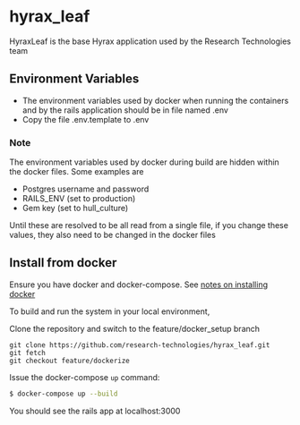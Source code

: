 # hyrax_leaf
HyraxLeaf is the base Hyrax application used by the Research Technologies team

## Environment Variables
 * The environment variables used by docker when running the containers and by the rails application should be in file named .env
 * Copy the file .env.template to .env

### Note
The environment variables used by docker during build are hidden within the docker files. Some examples are
  * Postgres username and password
  * RAILS_ENV (set to production)
  * Gem key (set to hull_culture)

Until these are resolved to be all read from a single file, if you change these values, they also need to be changed in the docker files

## Install from docker
Ensure you have docker and docker-compose. See [notes on installing docker](https://github.com/research-technologies/hull_synchronizer/wiki/Notes-on-installing-docker)

To build and run the system in your local environment,

Clone the repository and switch to the feature/docker_setup branch
```
git clone https://github.com/research-technologies/hyrax_leaf.git
git fetch
git checkout feature/dockerize
```

Issue the docker-compose `up` command:
```bash
$ docker-compose up --build
```
You should see the rails app at localhost:3000
